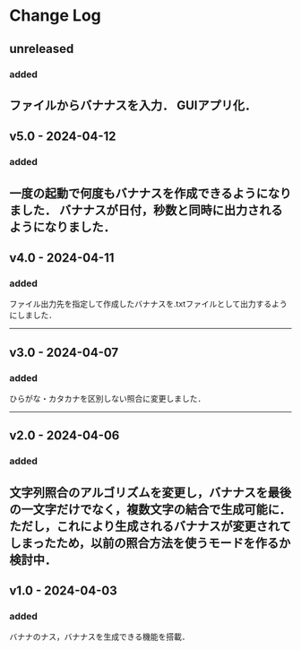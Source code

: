 # Change Log

## unreleased
### added
ファイルからバナナスを入力．
GUIアプリ化．
---
## v5.0 - 2024-04-12
### added
一度の起動で何度もバナナスを作成できるようになりました．
バナナスが日付，秒数と同時に出力されるようになりました．
---
## v4.0 - 2024-04-11
### added
ファイル出力先を指定して作成したバナナスを.txtファイルとして出力するようにしました．

---
## v3.0 - 2024-04-07
### added
ひらがな・カタカナを区別しない照合に変更しました．

---
## v2.0 - 2024-04-06
### added
文字列照合のアルゴリズムを変更し，バナナスを最後の一文字だけでなく，複数文字の結合で生成可能に．
ただし，これにより生成されるバナナスが変更されてしまったため，以前の照合方法を使うモードを作るか検討中．
---
## v1.0 - 2024-04-03
### added
バナナのナス，バナナスを生成できる機能を搭載．

